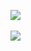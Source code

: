 <p align="left">
    <a href="https://github.com/adproqwq/adproqwq">
        <img align="center" src="https://github-readme-stats.vercel.app/api?username=adproqwq&show_icons=true&theme=transparent&include_all_commits">
    </a>
    <br>
    <br>
    <a href="https://github.com/adproqwq/adproqwq">
        <img align="center" src="https://github-readme-stats.vercel.app/api/top-langs/?username=adproqwq&theme=transparent&layout=compact&card_width=467">
    </a>
</p>
